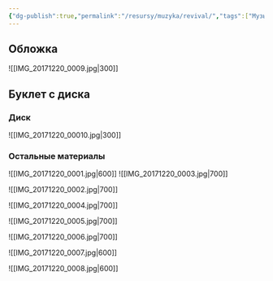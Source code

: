 ```yaml
---
{"dg-publish":true,"permalink":"/resursy/muzyka/revival/","tags":["Музыка"]}
---
```


## Обложка 
![[IMG_20171220_0009.jpg\|300]]
## Буклет с диска
### Диск
![[IMG_20171220_00010.jpg\|300]]
### Остальные материалы 
![[IMG_20171220_0001.jpg\|600]]
![[IMG_20171220_0003.jpg\|700]]

![[IMG_20171220_0002.jpg\|700]]

![[IMG_20171220_0004.jpg\|700]]

![[IMG_20171220_0005.jpg\|700]]

![[IMG_20171220_0006.jpg\|700]]

![[IMG_20171220_0007.jpg\|600]]

![[IMG_20171220_0008.jpg\|600]]



